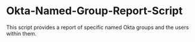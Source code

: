 # Okta-Named-Group-Report-Script
This script provides a report of specific named Okta groups and the users within them.
